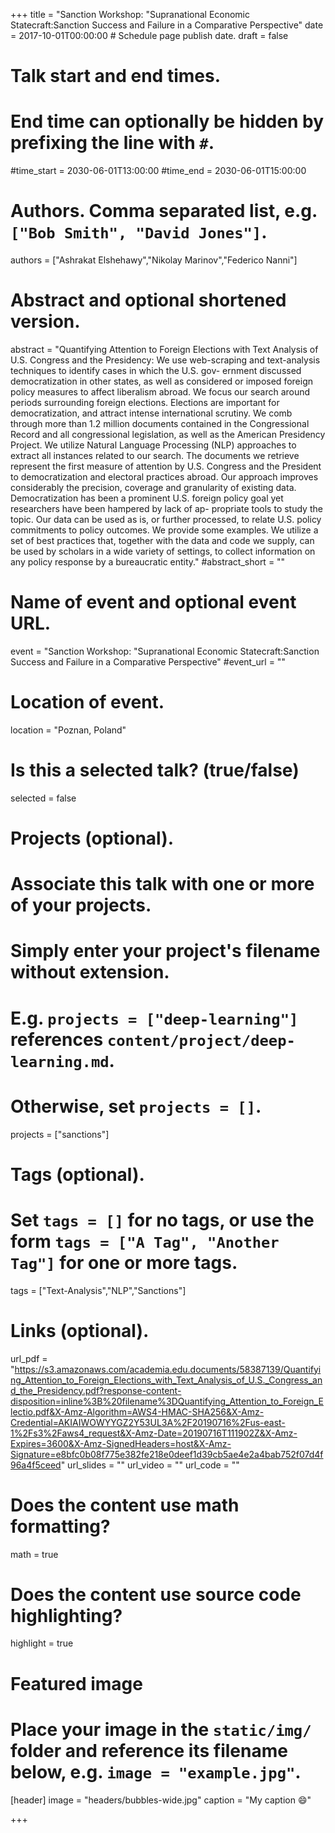 
+++
title = "Sanction Workshop: "Supranational Economic Statecraft:Sanction Success and Failure in a Comparative Perspective"
date = 2017-10-01T00:00:00  # Schedule page publish date.
draft = false

# Talk start and end times.
#   End time can optionally be hidden by prefixing the line with `#`.
#time_start = 2030-06-01T13:00:00
#time_end = 2030-06-01T15:00:00

# Authors. Comma separated list, e.g. `["Bob Smith", "David Jones"]`.
authors = ["Ashrakat Elshehawy","Nikolay Marinov","Federico Nanni"]

# Abstract and optional shortened version.
abstract = "Quantifying Attention to Foreign Elections with Text
Analysis of U.S. Congress and the Presidency: We use web-scraping and text-analysis techniques to identify cases in which the U.S. gov- ernment discussed democratization in other states, as well as considered or imposed foreign policy measures to affect liberalism abroad. We focus our search around periods surrounding foreign elections. Elections are important for democratization, and attract intense international scrutiny. We comb through more than 1.2 million documents contained in the Congressional Record and all congressional legislation, as well as the American Presidency Project. We utilize Natural Language Processing (NLP) approaches to extract all instances related to our search. The documents we retrieve represent the first measure of attention by U.S. Congress and the President to democratization and electoral practices abroad. Our approach improves considerably the precision, coverage and granularity of existing data. Democratization has been a prominent U.S. foreign policy goal yet researchers have been hampered by lack of ap- propriate tools to study the topic. Our data can be used as is, or further processed, to relate U.S. policy commitments to policy outcomes. We provide some examples. We utilize a set of best practices that, together with the data and code we supply, can be used by scholars in a wide variety of settings, to collect information on any policy response by a bureaucratic entity."
#abstract_short = ""

# Name of event and optional event URL.
event = "Sanction Workshop: "Supranational Economic Statecraft:Sanction Success and Failure in a Comparative Perspective"
#event_url = ""

# Location of event.
location = "Poznan, Poland"

# Is this a selected talk? (true/false)
selected = false

# Projects (optional).
#   Associate this talk with one or more of your projects.
#   Simply enter your project's filename without extension.
#   E.g. `projects = ["deep-learning"]` references `content/project/deep-learning.md`.
#   Otherwise, set `projects = []`.
projects = ["sanctions"]

# Tags (optional).
#   Set `tags = []` for no tags, or use the form `tags = ["A Tag", "Another Tag"]` for one or more tags.
tags = ["Text-Analysis","NLP","Sanctions"]

# Links (optional).
url_pdf = "https://s3.amazonaws.com/academia.edu.documents/58387139/Quantifying_Attention_to_Foreign_Elections_with_Text_Analysis_of_U.S._Congress_and_the_Presidency.pdf?response-content-disposition=inline%3B%20filename%3DQuantifying_Attention_to_Foreign_Electio.pdf&X-Amz-Algorithm=AWS4-HMAC-SHA256&X-Amz-Credential=AKIAIWOWYYGZ2Y53UL3A%2F20190716%2Fus-east-1%2Fs3%2Faws4_request&X-Amz-Date=20190716T111902Z&X-Amz-Expires=3600&X-Amz-SignedHeaders=host&X-Amz-Signature=e8bfc0b08f775e382fe218e0deef1d39cb5ae4e2a4bab752f07d4f96a4f5ceed"
url_slides = ""
url_video = ""
url_code = ""

# Does the content use math formatting?
math = true

# Does the content use source code highlighting?
highlight = true

# Featured image
# Place your image in the `static/img/` folder and reference its filename below, e.g. `image = "example.jpg"`.
[header]
image = "headers/bubbles-wide.jpg"
caption = "My caption :smile:"

+++
